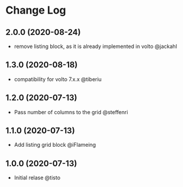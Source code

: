 # Change Log

## 2.0.0 (2020-08-24)

- remove listing block, as it is already implemented in volto @jackahl

## 1.3.0 (2020-08-18)

- compatibility for volto 7.x.x @tiberiu

## 1.2.0 (2020-07-13)

- Pass number of columns to the grid @steffenri

## 1.1.0 (2020-07-13)

- Add listing grid block @iFlameing

## 1.0.0 (2020-07-13)

- Initial relase @tisto
